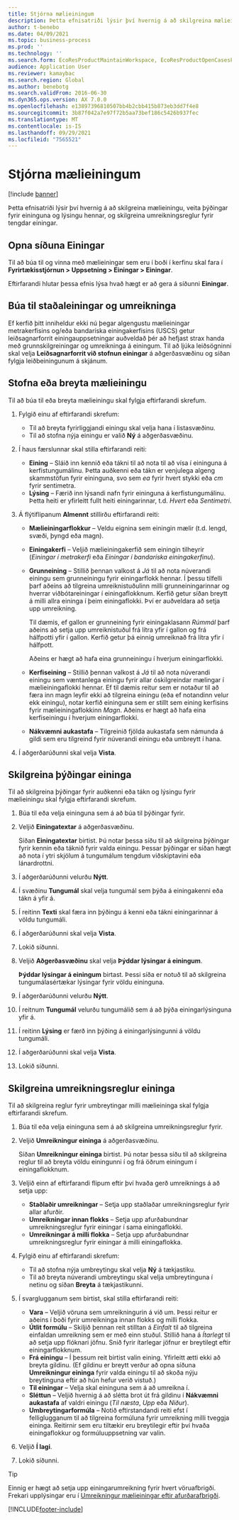 ```yaml
---
title: Stjórna mælieiningum
description: Þetta efnisatriði lýsir því hvernig á að skilgreina mælieiningu, veita þýðingar fyrir eininguna og lýsingu hennar, og skilgreina umreikningsreglur fyrir tengdar einingar.
author: t-benebo
ms.date: 04/09/2021
ms.topic: business-process
ms.prod: ''
ms.technology: ''
ms.search.form: EcoResProductMaintainWorkspace, EcoResProductOpenCasesFormPart, UnitOfMeasure, UnitOfMeasureReportingTranslation, UnitOfMeasureTranslation, UnitOfMeasureConversion, UnitOfMeasureConversionEditOrCreate, UnitOfMeasureLookup, UnitOfMeasureCalculator, UnitOfMeasureWizard, UnitOfMeasureLookupTest
audience: Application User
ms.reviewer: kamaybac
ms.search.region: Global
ms.author: benebotg
ms.search.validFrom: 2016-06-30
ms.dyn365.ops.version: AX 7.0.0
ms.openlocfilehash: e13897396810507bb4b2cbb415b873eb3dd7f4e8
ms.sourcegitcommit: 3b87f042a7e97f72b5aa73bef186c5426b937fec
ms.translationtype: MT
ms.contentlocale: is-IS
ms.lasthandoff: 09/29/2021
ms.locfileid: "7565521"
---
```

# <a name="manage-units-of-measure"></a>Stjórna mælieiningum

[!include [banner](../../includes/banner.md)]

Þetta efnisatriði lýsir því hvernig á að skilgreina mælieiningu, veita þýðingar fyrir eininguna og lýsingu hennar, og skilgreina umreikningsreglur fyrir tengdar einingar.

## <a name="open-the-units-page"></a>Opna síðuna Einingar

Til að búa til og vinna með mælieiningar sem eru í boði í kerfinu skal fara í **Fyrirtækisstjórnun \> Uppsetning \> Einingar \> Einingar**.

Eftirfarandi hlutar þessa efnis lýsa hvað hægt er að gera á síðunni **Einingar**.

## <a name="create-standard-units-and-conversions"></a>Búa til staðaleiningar og umreikninga

Ef kerfið þitt inniheldur ekki nú þegar algengustu mælieiningar metrakerfisins og/eða bandaríska einingakerfisins (USCS) getur leiðsagnarforrit einingauppsetningar auðveldað þér að hefjast strax handa með grunnskilgreiningar og umreikninga á einingum. Til að ljúka leiðsögninni skal velja **Leiðsagnarforrit við stofnun einingar** á aðgerðasvæðinu og síðan fylgja leiðbeiningunum á skjánum.

## <a name="create-or-edit-a-unit-of-measure"></a>Stofna eða breyta mælieiningu

Til að búa til eða breyta mælieiningu skal fylgja eftirfarandi skrefum.

1. Fylgið einu af eftirfarandi skrefum:

    - Til að breyta fyrirliggjandi einingu skal velja hana í listasvæðinu.
    - Til að stofna nýja einingu er valið **Ný** á aðgerðasvæðinu.

1. Í haus færslunnar skal stilla eftirfarandi reiti:

    - **Eining** – Sláið inn kennið eða tákni til að nota til að vísa í eininguna á kerfistungumálinu. Þetta auðkenni eða tákn er venjulega algeng skammstöfun fyrir eininguna, svo sem *ea* fyrir hvert stykki eða *cm* fyrir sentimetra.
    - **Lýsing** – Færið inn lýsandi nafn fyrir eininguna á kerfistungumálinu. Þetta heiti er yfirleitt fullt heiti einingarinnar, t.d. *Hvert* eða *Sentimetri*.

1. Á flýtiflipanum **Almennt** stillirðu eftirfarandi reiti:<!-- KFM: confirm this:    - **Fixed unit assignment** and **Fixed unit** – These fields have an effect only if you're using the Microsoft Retail Essentials product. If the current unit can be mapped to one of the fixed units that are used by Retail Essentials, set the **Fixed unit assignment** option to *Yes*. Then select the fixed unit in the **Fixed unit** field. -->

    - **Mælieiningarflokkur** – Veldu eignina sem einingin mælir (t.d. lengd, svæði, þyngd eða magn).
    - **Einingakerfi** – Veljið mælieiningakerfið sem einingin tilheyrir (*Einingar í metrakerfi* eða *Einingar í bandaríska einingakerfinu*).
    - **Grunneining** – Stillið þennan valkost á *Já* til að nota núverandi einingu sem grunneiningu fyrir einingarflokk hennar. Í þessu tilfelli þarf aðeins að tilgreina umreiknistuðulinn milli grunneiningarinnar og hverrar viðbótareiningar í einingaflokknum. Kerfið getur síðan breytt á milli allra eininga í þeim einingaflokki. Því er auðveldara að setja upp umreikning.

        Til dæmis, ef gallon er grunneining fyrir einingaklasann *Rúmmál* þarf aðeins að setja upp umreiknistuðul frá lítra yfir í gallon og frá hálfpotti yfir í gallon. Kerfið getur þá einnig umreiknað frá lítra yfir í hálfpott.

        Aðeins er hægt að hafa eina grunneiningu í hverjum einingarflokki.

    - **Kerfiseining** – Stillið þennan valkost á *Já* til að nota núverandi einingu sem væntanlega einingu fyrir allar óskilgreindar mælingar í mælieiningaflokki hennar. Ef til dæmis reitur sem er notaður til að færa inn magn leyfir ekki að tilgreina einingu (eða ef notandinn velur ekk einingu), notar kerfið eininguna sem er stillt sem eining kerfisins fyrir mælieiningaflokkinn *Magn*. Aðeins er hægt að hafa eina kerfiseiningu í hverjum einingarflokki.
    - **Nákvæmni aukastafa** – Tilgreinið fjölda aukastafa sem námunda á gildi sem eru tilgreind fyrir núverandi einingu eða umbreytt í hana.

1. Í aðgerðarúðunni skal velja **Vista**.

## <a name="define-unit-translations"></a>Skilgreina þýðingar eininga

Til að skilgreina þýðingar fyrir auðkenni eða tákn og lýsingu fyrir mælieiningu skal fylgja eftirfarandi skrefum.

1. Búa til eða velja eininguna sem á að búa til þýðingar fyrir.
1. Veljið **Einingatextar** á aðgerðasvæðinu.

    Síðan **Einingatextar** birtist. Þú notar þessa síðu til að skilgreina þýðingar fyrir kennin eða táknið fyrir valda einingu. Þessar þýðingar er síðan hægt að nota í ytri skjölum á tungumálum tengdum viðskiptavini eða lánardrottni.

1. Í aðgerðarúðunni velurðu **Nýtt**.
1. Í svæðinu **Tungumál** skal velja tungumál sem þýða á einingakenni eða tákn á yfir á.
1. Í reitinn **Texti** skal færa inn þýðingu á kenni eða tákni einingarinnar á völdu tungumáli.
1. Í aðgerðarúðunni skal velja **Vista**.
1. Lokið síðunni.
1. Veljið **Aðgerðasvæðinu** skal velja **Þýddar lýsingar á einingum**.

    **Þýddar lýsingar á einingum** birtast. Þessi síða er notuð til að skilgreina tungumálasértækar lýsingar fyrir völdu eininguna.

1. Í aðgerðarúðunni velurðu **Nýtt**.
1. Í reitnum **Tungumál** velurðu tungumálið sem á að þýða einingarlýsinguna yfir á.
1. Í reitinn **Lýsing** er færð inn þýðing á einingarlýsingunni á völdu tungumáli.
1. Í aðgerðarúðunni skal velja **Vista**.
1. Lokið síðunni.

## <a name="define-unit-conversion-rules"></a>Skilgreina umreikningsreglur eininga

Til að skilgreina reglur fyrir umbreytingar milli mælieininga skal fylgja eftirfarandi skrefum.

1. Búa til eða velja eininguna sem á að skilgreina umreikningsreglur fyrir.
1. Veljið **Umreikningur eininga** á aðgerðasvæðinu.

    Síðan **Umreikningur eininga** birtist. Þú notar þessa síðu til að skilgreina reglur til að breyta völdu einingunni í og frá öðrum einingum í einingaflokknum.

1. Veljið einn af eftirfarandi flipum eftir því hvaða gerð umreiknings á að setja upp:

    - **Staðlaðir umreikningar** – Setja upp staðlaðar umreikningsreglur fyrir allar afurðir.
    - **Umreikningar innan flokks** – Setja upp afurðabundnar umreikningsreglur fyrir einingar í sama einingaflokki.
    - **Umreikningar á milli flokka** – Setja upp afurðabundnar umreikningsreglur fyrir einingar á milli einingaflokka.

1. Fylgið einu af eftirfarandi skrefum:

    - Til að stofna nýja umbreytingu skal velja **Ný** á tækjastiku.
    - Til að breyta núverandi umbreytingu skal velja umbreytinguna í netinu og síðan **Breyta** á tækjastikunni.

1. Í svarglugganum sem birtist, skal stilla eftirfarandi reiti:

    - **Vara** – Veljið vöruna sem umreikningurin á við um. Þessi reitur er aðeins í boði fyrir umreikninga innan flokks og milli flokka.
    - **Útlit formúlu** – Skiljið þennan reit stilltan á *Einfalt* til að tilgreina einfaldan umreikning sem er með einn stuðul. Stillið hana á *Ítarlegt* til að setja upp flóknari jöfnu. Snið fyrir ítarlegar jöfnur er breytilegt eftir einingarflokknum.
    - **Frá einingu** – Í þessum reit birtist valin eining. Yfirleitt ætti ekki að breyta gildinu. (Ef gildinu er breytt verður að opna síðuna **Umreikningur eininga** fyrir valda einingu til að skoða nýju breytinguna eftir að hún hefur verið vistuð.)
    - **Til einingar** – Velja skal eininguna sem á að umreikna í.
    - **Sléttun** – Veljið hvernig á að slétta brot út frá gildinu í **Nákvæmni aukastafa** af valdri einingu (*Til næsta*, *Upp* eða *Niður*).
    - **Umbreytingarformúla** – Notið eftirstandandi reiti efst í felliglugganum til að tilgreina formúluna fyrir umreikning milli tveggja eininga. Reitirnir sem eru tiltækir eru breytilegir eftir því hvaða einingaflokkur og formúluuppsetning var valin.

1. Veljið **Í lagi**.
1. Lokið síðunni.

> [!TIP]
> Einnig er hægt að setja upp einingarumreikning fyrir hvert vöruafbrigði. Frekari upplýsingar eru í [Umreikningur mælieiningar eftir afurðarafbrigði](../uom-conversion-per-product-variant.md).

[!INCLUDE[footer-include](../../../includes/footer-banner.md)]
